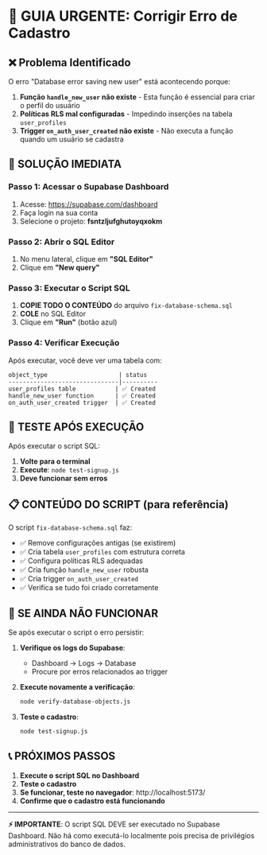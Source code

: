 # 🚨 GUIA URGENTE: Corrigir Erro de Cadastro

## ❌ Problema Identificado

O erro "Database error saving new user" está acontecendo porque:

1. **Função `handle_new_user` não existe** - Esta função é essencial para criar o perfil do usuário
2. **Políticas RLS mal configuradas** - Impedindo inserções na tabela `user_profiles`
3. **Trigger `on_auth_user_created` não existe** - Não executa a função quando um usuário se cadastra

## 🔧 SOLUÇÃO IMEDIATA

### Passo 1: Acessar o Supabase Dashboard

1. Acesse: https://supabase.com/dashboard
2. Faça login na sua conta
3. Selecione o projeto: **fsntzljufghutoyqxokm**

### Passo 2: Abrir o SQL Editor

1. No menu lateral, clique em **"SQL Editor"**
2. Clique em **"New query"**

### Passo 3: Executar o Script SQL

1. **COPIE TODO O CONTEÚDO** do arquivo `fix-database-schema.sql`
2. **COLE** no SQL Editor
3. Clique em **"Run"** (botão azul)

### Passo 4: Verificar Execução

Após executar, você deve ver uma tabela com:

```
object_type                    | status
-------------------------------|----------
user_profiles table           | ✅ Created
handle_new_user function      | ✅ Created
on_auth_user_created trigger  | ✅ Created
```

## 🧪 TESTE APÓS EXECUÇÃO

Após executar o script SQL:

1. **Volte para o terminal**
2. **Execute**: `node test-signup.js`
3. **Deve funcionar sem erros**

## 📋 CONTEÚDO DO SCRIPT (para referência)

O script `fix-database-schema.sql` faz:

- ✅ Remove configurações antigas (se existirem)
- ✅ Cria tabela `user_profiles` com estrutura correta
- ✅ Configura políticas RLS adequadas
- ✅ Cria função `handle_new_user` robusta
- ✅ Cria trigger `on_auth_user_created`
- ✅ Verifica se tudo foi criado corretamente

## 🚨 SE AINDA NÃO FUNCIONAR

Se após executar o script o erro persistir:

1. **Verifique os logs do Supabase**:
   - Dashboard → Logs → Database
   - Procure por erros relacionados ao trigger

2. **Execute novamente a verificação**:
   ```bash
   node verify-database-objects.js
   ```

3. **Teste o cadastro**:
   ```bash
   node test-signup.js
   ```

## 📞 PRÓXIMOS PASSOS

1. **Execute o script SQL no Dashboard**
2. **Teste o cadastro**
3. **Se funcionar, teste no navegador**: http://localhost:5173/
4. **Confirme que o cadastro está funcionando**

---

**⚡ IMPORTANTE**: O script SQL DEVE ser executado no Supabase Dashboard. Não há como executá-lo localmente pois precisa de privilégios administrativos do banco de dados.